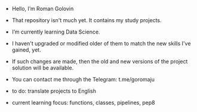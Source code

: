 - Hello, I’m Roman Golovin
- That repository isn't much yet. It contains my study projects.
- I’m currently learning Data Science.
- I haven't upgraded or modified older of them to match the new skills I've gained, yet.
- If such changes are made, then the old and new versions of the project solution will be available.
- You can contact me through the Telegram: t.me/goromaju


- to do: translate projects to English

- current learning focus: functions, classes, pipelines, pep8
